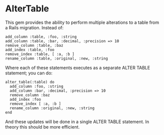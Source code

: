 AlterTable
==========
This gem provides the ability to perform multiple alterations to a table
from a Rails migration.  Instead of:

    add_column :table, :foo, :string
    add_column :table, :bar, :decimal, :precision => 10
    remove_column :table, :baz
    add_index :table, :foo
    remove_index :table, [ :a, :b ]
    rename_column :table, :original, :new, :string

Where each of these statements executes as a separate ALTER TABLE
statement; you can do:

    alter_table(:table) do
      add_column :foo, :string
      add_column :bar, :decimal, :precision => 10
      remove_column :baz
      add_index :foo
      remove_index [ :a, :b ]
      rename_column :original, :new, :string
    end

And these updates will be done in a single ALTER TABLE statement.  In
theory this should be more efficient.

